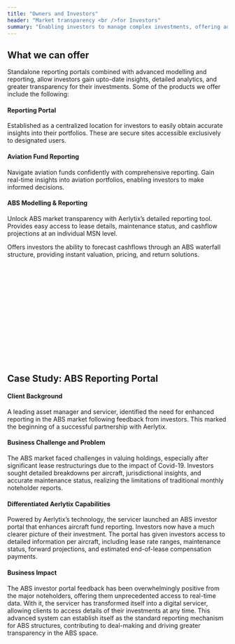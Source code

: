 ```yaml
---
title: "Owners and Investors"
header: "Market transparency <br />for Investors"
summary: "Enabling investors to manage complex investments, offering advanced solutions that bring clarity to both investors and their portfolios"
---
```


<article class="py-5 px-5">
  <div class="container">
  <div class="row gx-lg-5" data-cues="slideInUp">
    <div class="col-md-5">
      <h2 class="fw-bold mb-5">What we can offer</h2>
    </div>
    <div class="card col-md-7">
      <p class="mb-5">Standalone reporting portals combined with advanced modelling and reporting, allow investors gain upto-date insights, detailed analytics, and greater transparency for their investments. Some of the products we offer include the following:</p>
      <h4>Reporting Portal</h4>
      <p class="mb-5">Established as a centralized location for investors to easily obtain accurate insights into their portfolios. These are secure sites accessible exclusively to designated users.</p>
      <h4>Aviation Fund Reporting</h4>
      <p class="mb-5">Navigate aviation funds confidently with comprehensive reporting. Gain real-time insights into aviation portfolios, enabling investors to make informed decisions.</p>
      <h4>ABS Modelling & Reporting</h4>
      <p>Unlock ABS market transparency with Aerlytix’s detailed reporting tool. Provides easy access to lease details, maintenance status, and cashflow projections at an individual MSN level.</p>
      <p class="mb-5">Offers investors the ability to forecast cashflows through an ABS waterfall structure, providing instant valuation, pricing, and return solutions.</p>
    </div>
  </div>
  </div>
</article>


<article class="pb-5" style="margin-top:-4rem">
  <div class="container my-5 loader" data-cues="slideInUp">  
        <!-- <video class="card image__feature" width="100%" muted autoplay loop>
            <source src="https://aerlytix-2024.netlify.app/images/customers/owners-and-investors/abs-noteholder-report.mp4" type="video/mp4">
            Your browser does not support the video tag.
        </video> -->
        <script src="https://fast.wistia.com/embed/medias/rimnqp6e92.jsonp" async></script><script src="https://fast.wistia.com/assets/external/E-v1.js" async></script><div class="card image__feature wistia_responsive_padding" style="padding:56.25% 0 0 0;position:relative;"><div class="wistia_responsive_wrapper" style="height:100%;left:0;position:absolute;top:0;width:100%;"><div class="wistia_embed wistia_async_rimnqp6e92 seo=true videoFoam=true" style="height:100%;position:relative;width:100%">&nbsp;</div></div></div>
  </div>
</article>

<article class="py-5 px-5">
  <div class="container">
  <div class="row gx-lg-5" data-cues="slideInUp">
    <div class="col-md-5">
      <h2 class="fw-bold mb-5">Case Study: ABS Reporting Portal</h2>
    </div>
    <div class="card col-md-7">
      <h4>Client Background</h4>
      <p class="mb-5">A leading asset manager and servicer, identified the need for enhanced reporting in the ABS market following feedback from investors. This marked the beginning of a successful partnership with Aerlytix.</p>
      <h4>Business Challenge and Problem</h4>
      <p class="mb-5">The ABS market faced challenges in valuing holdings, especially after significant lease restructurings due to the impact of Covid-19. Investors sought detailed breakdowns per aircraft, jurisdictional insights, and accurate maintenance status, realizing the limitations of traditional monthly noteholder reports.</p>
      <h4>Differentiated Aerlytix Capabilities</h4>
      <p class="mb-5">Powered by Aerlytix’s technology, the servicer launched an ABS investor portal that enhances aircraft fund reporting. Investors now have a much clearer picture of their investment. The portal has given investors access to detailed information per aircraft, including lease rate ranges, maintenance status, forward projections, and estimated end-of-lease compensation payments.</p>
      <h4>Business Impact</h4>
      <p>The ABS investor portal feedback has been overwhelmingly positive from the major noteholders, offering them unprecedented access to real-time data. With it, the servicer has transformed itself into a digital servicer, allowing clients to access details of their investments at any time. This advanced system can establish itself as the standard reporting mechanism for ABS structures, contributing to deal-making and driving greater transparency in the ABS space.</p>
    </div>
  </div>
  </div>
</article>